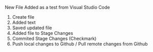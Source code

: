 New File Added as a test from Visual Studio Code

1. Create file
2. Added text
3. Saved updated file
4. Added file to Stage Changes
5. Commited Stage Changes (Checkmark)
6. Push local changes to Github / Pull remote changes from Github